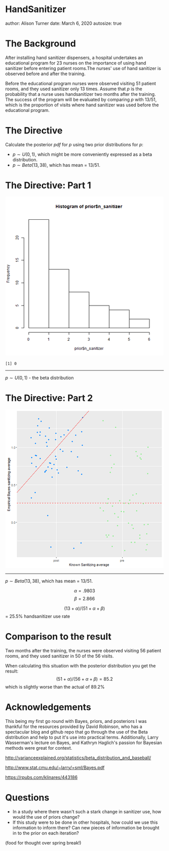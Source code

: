 HandSanitizer
========================================================
author: Alison Turner
date: March 6, 2020
autosize: true


The Background
========================================================

After installing hand sanitizer dispensers, a hospital undertakes an educational program for 23 nurses on the importance of using hand sanitizer before entering patient rooms.The nurses' use of hand sanitizer is observed before and after the training.  

Before the educational program nurses were observed visiting 51 patient rooms, and they used sanitizer only 13 times. Assume that $p$ is the probability that a nurse uses handsanitizer two months after the training. The success of the program will be evaluated by comparing $p$ with 13/51, which is the proportion of visits where hand sanitizer was used before the educational program.


The Directive
========================================================
Calculate the posterior $pdf$ for $p$ using two prior distributions for $p$:

- $p∼U(0,1)$, which might be more conveniently expressed as a beta distribution.
- $p∼Beta(13,38)$, which has mean = 13/51.

The Directive: Part 1
========================================================




![plot of chunk unnamed-chunk-2](HandSanitizer-figure/unnamed-chunk-2-1.png)

```
[1] 0
```

***

$p∼U(0,1)$ - the beta distribution

The Directive: Part 2
========================================================



![plot of chunk unnamed-chunk-3](HandSanitizer-figure/unnamed-chunk-3-1.png)
***
$p∼Beta(13,38)$, which has mean = 13/51.

$$ \alpha = .9803 $$
$$ \beta = 2.866 $$

$$ (13+\alpha)/(51+\alpha+\beta) $$
= 25.5% handsanitizer use rate


Comparison to the result
========================================================

Two months after the training, the nurses were observed visiting 56 patient rooms, and they used sanitizer in 50 of the 56 visits.

When calculating this situation with the posterior distribution you get the result:
$$ (51+\alpha)/(56+\alpha+\beta) = 85.2% $$
which is slightly worse than the actual of 89.2%





Acknowledgements
========================================================
This being my first go round with Bayes, priors, and posteriors I was thankful for the resources provided by David Robinson, who has a spectacular blog and github repo that go through the use of the Beta distribution and help to put it's use into practical terms. Additionally, Larry Wasserman's lecture on Bayes, and Kathryn Haglich's passion for Bayesian methods were great for context. 


http://varianceexplained.org/statistics/beta_distribution_and_baseball/

http://www.stat.cmu.edu/~larry/=sml/Bayes.pdf

https://rpubs.com/klinares/443186


Questions
========================================================
- In a study where there wasn't such a stark change in sanitizer use, how would the use of priors change? 
- If this study were to be done in other hospitals, how could we use this information to inform there? Can new pieces of information be brought in to the prior on each iteration?

(food for thought over spring break!)

